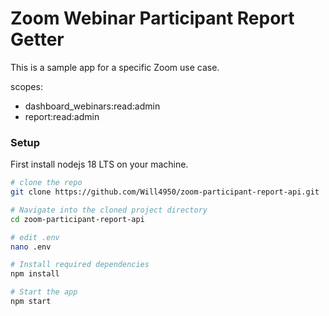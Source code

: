 # Zoom Webinar Participant Report Getter

This is a sample app for a specific Zoom use case.

scopes:
- dashboard_webinars:read:admin
- report:read:admin

### Setup

First install nodejs 18 LTS on your machine.


```bash
# clone the repo
git clone https://github.com/Will4950/zoom-participant-report-api.git

# Navigate into the cloned project directory
cd zoom-participant-report-api

# edit .env
nano .env

# Install required dependencies
npm install 

# Start the app
npm start

```
